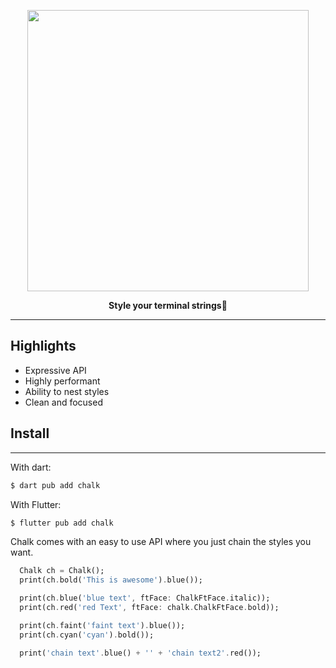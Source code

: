 <p align="center">
	<a href="#"><img src="https://i.imgur.com/82fSz51.png" width="450px" /></a>
	<p align="center"><b>Style your terminal strings🎨</b>  </p>
</p>

---
## Highlights

- Expressive API
- Highly performant
- Ability to nest styles
- Clean and focused

## Install
---

With dart:

```dart
$ dart pub add chalk
```
With Flutter:

```dart
$ flutter pub add chalk
```
Chalk comes with an easy to use API where you just chain the styles you want.

```dart
  Chalk ch = Chalk();
  print(ch.bold('This is awesome').blue());

  print(ch.blue('blue text', ftFace: ChalkFtFace.italic));
  print(ch.red('red Text', ftFace: chalk.ChalkFtFace.bold));

  print(ch.faint('faint text').blue());
  print(ch.cyan('cyan').bold());

  print('chain text'.blue() + '' + 'chain text2'.red());
```




